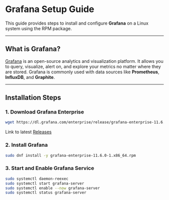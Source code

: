 # Grafana Setup Guide

This guide provides steps to install and configure **Grafana** on a Linux system using the RPM package.

---
## What is Grafana?

[Grafana](https://grafana.com/) is an open-source analytics and visualization platform. It allows you to query, visualize, alert on, and explore your metrics no matter where they are stored. Grafana is commonly used with data sources like **Prometheus**, **InfluxDB**, and **Graphite**.

---

## Installation Steps

### 1. Download Grafana Enterprise

```bash
wget https://dl.grafana.com/enterprise/release/grafana-enterprise-11.6.0-1.x86_64.rpm
```
Link to latest [Releases](https://grafana.com/grafana/download)

### 2. Install Grafana

```bash
sudo dnf install -y grafana-enterprise-11.6.0-1.x86_64.rpm
```

### 3. Start and Enable Grafana Service

```bash
sudo systemctl daemon-reexec
sudo systemctl start grafana-server
sudo systemctl enable --now grafana-server
sudo systemctl status grafana-server
```

